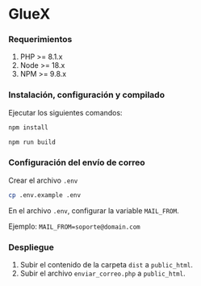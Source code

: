 # GlueX

### Requerimientos

1. PHP >= 8.1.x
2. Node >= 18.x
3. NPM >= 9.8.x

### Instalación, configuración y compilado

Ejecutar los siguientes comandos:

```sh
npm install
```

```sh
npm run build
```

### Configuración del envío de correo

Crear el archivo `.env`

```sh
cp .env.example .env
```

En el archivo `.env`, configurar la variable `MAIL_FROM`.

Ejemplo:
`MAIL_FROM=soporte@domain.com`

### Despliegue

1. Subir el contenido de la carpeta `dist` a `public_html`.
2. Subir el archivo `enviar_correo.php` a `public_html`.
